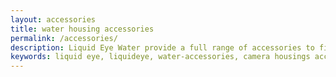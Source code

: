 ```yaml
---
layout: accessories
title: water housing accessories
permalink: /accessories/
description: Liquid Eye Water provide a full range of accessories to fit most camera lenses and enable the best performance in a wide variety of uses cases.
keywords: liquid eye, liquideye, water-accessories, camera housings accessory, surf photography, tough, light, rock-solid, professional, handcrafted,
---
```

